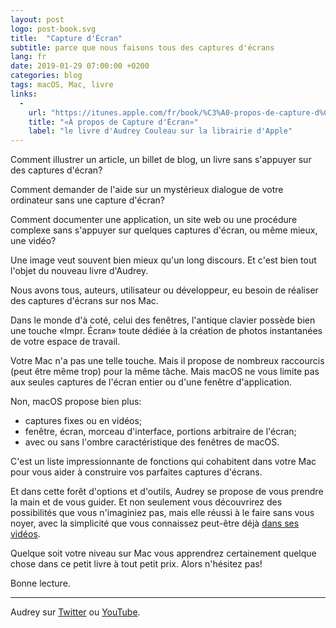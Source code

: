 ```yaml
---
layout: post
logo: post-book.svg
title:  "Capture d'Écran"
subtitle: parce que nous faisons tous des captures d'écrans
lang: fr
date: 2019-01-29 07:00:00 +0200
categories: blog
tags: macOS, Mac, livre
links:
  -
    url: "https://itunes.apple.com/fr/book/%C3%A0-propos-de-capture-d%C3%A9cran/id1450295010?mt=11"
    title: "«À propos de Capture d'Écran»"
    label: "le livre d'Audrey Couleau sur la librairie d'Apple"
---
```


Comment illustrer un article, un billet de blog, un livre sans s'appuyer 
sur des captures d'écran?

Comment demander de l'aide sur un mystérieux dialogue de votre ordinateur
sans une capture d'écran?

Comment documenter une application, un site web ou une procédure complexe sans s'appuyer sur quelques captures d'écran, ou même mieux, une vidéo?

Une image veut souvent bien mieux qu'un long discours. Et c'est bien tout l'objet du nouveau livre d'Audrey. 

Nous avons tous, auteurs, utilisateur ou développeur, eu besoin de 
réaliser des captures d'écrans sur nos Mac. 

Dans le monde d'à coté, celui des fenêtres, l'antique clavier possède 
bien une touche «Impr. Écran» toute dédiée à la création de photos 
instantanées de votre espace de travail. 

Votre Mac n'a pas une telle touche. Mais il propose de nombreux raccourcis 
(peut être même trop) pour la même tâche. 
Mais macOS ne vous limite pas aux seules captures de l'écran entier 
ou d'une fenêtre d'application. 

Non, macOS propose bien plus: 

- captures fixes ou en vidéos;
- fenêtre, écran, morceau d'interface, portions arbitraire de l'écran;
- avec ou sans l'ombre caractéristique des fenêtres de macOS.

C'est un liste impressionnante de fonctions qui cohabitent dans votre 
Mac pour vous aider à construire vos parfaites captures d'écrans.

Et dans cette forêt d'options et d'outils, Audrey se propose de vous 
prendre la main et de vous guider. Et non seulement vous découvrirez 
des possibilités que vous n'imaginiez pas, mais elle réussi à le 
faire sans vous noyer, avec la simplicité que vous connaissez peut-être 
déjà [dans ses vidéos](https://tinyurl.com/yc4jlzve).

Quelque soit votre niveau sur Mac vous apprendrez certainement 
quelque chose dans ce petit livre à tout petit prix. 
Alors n'hésitez pas!

Bonne lecture. 

-----

Audrey sur [Twitter](http://twitter.com/formationsapple) ou [YouTube](https://www.youtube.com/channel/UCc9bd5UQLZra7SenzTmhdwA?view_as=subscriber).